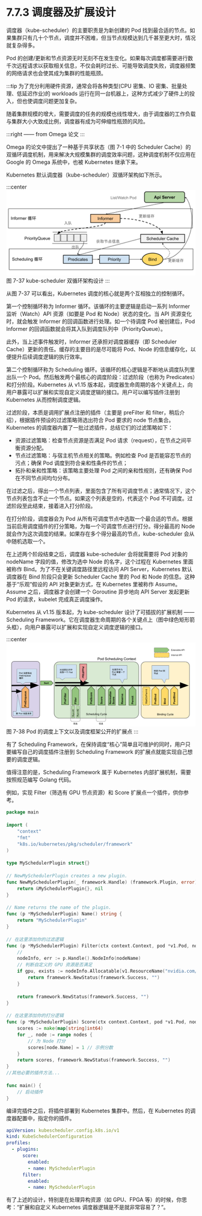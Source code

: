 # 7.7.3 调度器及扩展设计

调度器（kube-scheduler）的主要职责是为新创建的 Pod 找到最合适的节点。如果集群只有几十个节点，调度并不困难，但当节点规模达到几千甚至更大时，情况就复杂得多。

Pod 的创建/更新和节点资源无时无刻不在发生变化。如果每次调度都需要进行数千次远程请求以获取相关信息，不仅会耗时过长、可能导致调度失败，调度器频繁的网络请求也会使其成为集群的性能瓶颈。

:::tip <a/>
为了充分利用硬件资源，通常会将各种类型(CPU 密集、IO 密集、批量处理、低延迟作业)的 workloads 运行在同一台机器上，这种方式减少了硬件上的投入，但也使调度问题更加复杂。

随着集群规模的增大，需要调度的任务的规模也线性增大，由于调度器的工作负载与集群大小大致成比例，调度器有成为可伸缩性瓶颈的风险。

:::right
—— from Omega 论文
:::

Omega 的论文中提出了一种基于共享状态（图 7-1 中的 Scheduler Cache）的双循环调度机制，用来解决大规模集群的调度效率问题，这种调度机制不仅应用在 Google 的 Omega 系统中，也被 Kubernetes 继承下来。

Kubernetes 默认调度器（kube-scheduler）双循环架构如下所示。

:::center
  ![](../assets/kube-scheduler.svg)<br/>
  图 7-37 kube-scheduler 双循环架构设计
:::

从图 7-37 可以看出，Kubernetes 调度的核心就是两个互相独立的控制循环。

第一个控制循环称为 Informer 循环。该循环的主要逻辑是启动一系列 Informer 监听（Watch）API 资源（如要是 Pod 和 Node）状态的变化。当 API 资源变化时，就会触发 Informer 的回调函数进行处理。如一个待调度 Pod 被创建后，Pod Informer 的回调函数就会将其入队到调度队列中（PriorityQueue）。

此外，当上述事件触发时，Informer 还承担对调度器缓存（即 Scheduler Cache）更新的责任。缓存的主要目的是尽可能将 Pod、Node 的信息缓存化，以便提升后续调度逻辑的执行效率。

第二个控制循环称为 Scheduling 循环。该循环的核心逻辑是不断地从调度队列里出队一个 Pod。然后触发两个最核心的调度阶段：过滤阶段（也称为 Predicates）和打分阶段。Kubernetes 从 v1.15 版本起，调度器生命周期的各个关键点上，向用户暴露可以扩展和实现自定义调度逻辑的接口。用户可以编写插件注册到 Kubernetes 从而控制调度逻辑。

过滤阶段，本质是调用扩展点注册的插件（主要是 preFilter 和 filter，稍后介绍），根据插件预设的过滤策略筛选出符合 Pod 要求的 node 节点集合。Kubernetes 的调度器内置了一批过滤插件，总结它们的过滤策略如下：

- 资源过滤策略：检查节点资源是否满足 Pod 请求（request），在节点之间平衡资源分配。
- 节点过滤策略：与宿主机节点相关的策略。例如检查 Pod 是否能容忍节点的污点；确保 Pod 调度到符合亲和性条件的节点；
- 拓扑和亲和性策略：该策略主要处理 Pod 之间的亲和性规则，还有确保 Pod 在不同节点间均匀分布。

在过滤之后，得出一个节点列表，里面包含了所有可调度节点；通常情况下，这个节点列表包含不止一个节点。如果这个列表是空的，代表这个 Pod 不可调度。过滤阶段至此结束，接着进入打分阶段。

在打分阶段，调度器会为 Pod 从所有可调度节点中选取一个最合适的节点。根据当前启用调度插件的打分策略，为每一个可调度节点进行打分。得分最高的 Node 就会作为这次调度的结果。如果存在多个得分最高的节点，kube-scheduler 会从中随机选取一个。

在上述两个阶段结束之后，调度器 kube-scheduler 会将就需要将 Pod 对象的 nodeName 字段的值，修改为选中 Node 的名字，这个过程在 Kubernetes 里面被称作 Bind。为了不在关键调度路径里远程访问 API Server，Kubernetes 默认调度器在 Bind 阶段只会更新 Scheduler Cache 里的 Pod 和 Node 的信息。这种基于“乐观”假设的 API 对象更新方式，在 Kubernetes 里被称作 Assume。Assume 之后，调度器才会创建一个 Goroutine 异步地向 API Server 发起更新 Pod 的请求，kubelet 完成真正调度操作。


Kubernetes 从 v1.15 版本起，为 kube-scheduler 设计了可插拔的扩展机制 —— Scheduling Framework。它在调度器生命周期的各个关键点上（图中绿色矩形箭头框），向用户暴露可以扩展和实现自定义调度逻辑的接口。

:::center
  ![](../assets/scheduling-framework-extensions.svg)<br/>
   图 7-38 Pod 的调度上下文以及调度框架公开的扩展点
:::

有了 Scheduling Framework，在保持调度“核心”简单且可维护的同时，用户只要编写自己的调度插件注册到 Scheduling Framework 的扩展点就能实现自己想要的调度逻辑。

值得注意的是，Scheduling Framework 属于 Kubernetes 内部扩展机制，需要按照规范编写 Golang 代码。

例如，实现 Filter（筛选有 GPU 节点资源）和 Score 扩展点一个插件，供你参考。

```go
package main

import (
    "context"
    "fmt"
    "k8s.io/kubernetes/pkg/scheduler/framework"
)

type MySchedulerPlugin struct{}

// NewMySchedulerPlugin creates a new plugin.
func NewMySchedulerPlugin(_ framework.Handle) (framework.Plugin, error) {
    return &MySchedulerPlugin{}, nil
}

// Name returns the name of the plugin.
func (p *MySchedulerPlugin) Name() string {
    return "MySchedulerPlugin"
}

// 在这里添加你的过滤逻辑
func (p *MySchedulerPlugin) Filter(ctx context.Context, pod *v1.Pod, nodeName string) *framework.Status {
    // 
    nodeInfo, err := p.Handle().NodeInfo(nodeName)
    // 判断自定义的 GPU 资源是否满足
    if gpu, exists := nodeInfo.Allocatable[v1.ResourceName("nvidia.com/gpu")]; exists && gpu.Value() > 0 {
        return framework.NewStatus(framework.Success, "")
    }

    return framework.NewStatus(framework.Success, "")
}

// 在这里添加你的打分逻辑
func (p *MySchedulerPlugin) Score(ctx context.Context, pod *v1.Pod, nodes []*v1.Node) (map[string]int64, *framework.Status) {
    scores := make(map[string]int64)
    for _, node := range nodes {
        // 为 Node 打分
        scores[node.Name] = 1 // 示例分数
    }
    return scores, framework.NewStatus(framework.Success, "")
}
//其他必要的插件方法...

func main() {
    // 启动插件
}

```
编译完插件之后，将插件部署到 Kubernetes 集群中。然后，在 Kubernetes 的调度器配置中，指定你的插件。

```yaml
apiVersion: kubescheduler.config.k8s.io/v1
kind: KubeSchedulerConfiguration
profiles:
  - plugins:
      score:
        enabled:
        - name: MySchedulerPlugin
      filter:
        enabled:
        - name: MySchedulerPlugin
```

有了上述的设计，特别是在处理异构资源（如 GPU、FPGA 等）的时候，你思考：“扩展和自定义 Kubernetes 调度器逻辑是不是就非常容易了？”。
